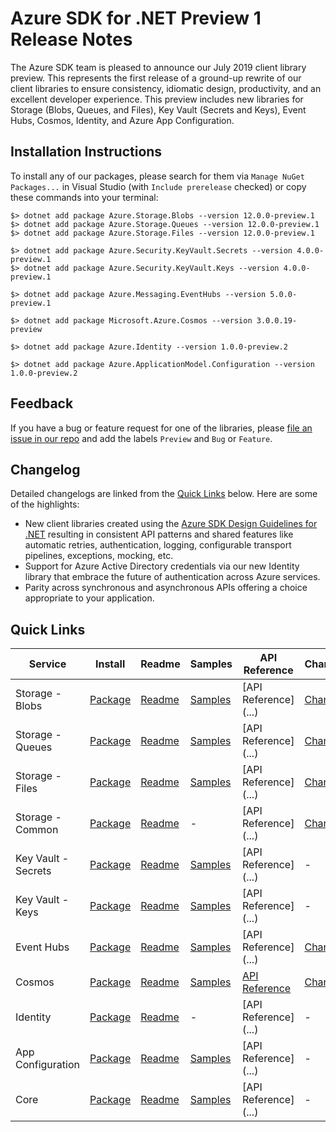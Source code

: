 # Azure SDK for .NET Preview 1 Release Notes

The Azure SDK team is pleased to announce our July 2019 client library preview.  This represents the first release of a ground-up rewrite of our client libraries to ensure consistency, idiomatic design, productivity, and an excellent developer experience.  This preview includes new libraries for Storage (Blobs, Queues, and Files), Key Vault (Secrets and Keys), Event Hubs, Cosmos, Identity, and Azure App Configuration.

## Installation Instructions

To install any of our packages, please search for them via `Manage NuGet Packages...` in Visual Studio (with `Include prerelease` checked) or copy these commands into your terminal:

    $> dotnet add package Azure.Storage.Blobs --version 12.0.0-preview.1
    $> dotnet add package Azure.Storage.Queues --version 12.0.0-preview.1
    $> dotnet add package Azure.Storage.Files --version 12.0.0-preview.1

    $> dotnet add package Azure.Security.KeyVault.Secrets --version 4.0.0-preview.1
    $> dotnet add package Azure.Security.KeyVault.Keys --version 4.0.0-preview.1

    $> dotnet add package Azure.Messaging.EventHubs --version 5.0.0-preview.1

    $> dotnet add package Microsoft.Azure.Cosmos --version 3.0.0.19-preview

    $> dotnet add package Azure.Identity --version 1.0.0-preview.2

    $> dotnet add package Azure.ApplicationModel.Configuration --version 1.0.0-preview.2

## Feedback

If you have a bug or feature request for one of the libraries, please [file an issue in our repo](https://github.com/Azure/azure-sdk-for-net/issues/new/choose) and add the labels `Preview` and `Bug` or `Feature`.

## Changelog

Detailed changelogs are linked from the [Quick Links](#quick-links) below. Here are some of the highlights:

- New client libraries created using the [Azure SDK Design Guidelines for .NET](https://azuresdkspecs.z5.web.core.windows.net/DotNetSpec.html) resulting in consistent API patterns and shared features like automatic retries, authentication, logging, configurable transport pipelines, exceptions, mocking, etc.
- Support for Azure Active Directory credentials via our new Identity library that embrace the future of authentication across Azure services.
- Parity across synchronous and asynchronous APIs offering a choice appropriate to your application.

## Quick Links

| Service  | Install | Readme | Samples |  API Reference | Changelog |
| -- | -- | -- | -- | -- | -- |
| Storage - Blobs | [Package](https://www.nuget.org/packages/Azure.Storage.Blobs/) | [Readme](https://github.com/Azure/azure-sdk-for-net/blob/master/sdk/storage/Azure.Storage.Blobs/README.md) | [Samples](https://github.com/Azure/azure-sdk-for-net/tree/master/sdk/storage/Azure.Storage.Blobs/tests/Samples) | \[API Reference](...) | [Changelog](https://github.com/Azure/azure-sdk-for-net/blob/master/sdk/storage/Azure.Storage.Blobs/Changelog.txt) |
| Storage - Queues | [Package](https://www.nuget.org/packages/Azure.Storage.Queues/) | [Readme](https://github.com/Azure/azure-sdk-for-net/blob/master/sdk/storage/Azure.Storage.Queues/README.md) | [Samples](https://github.com/Azure/azure-sdk-for-net/tree/master/sdk/storage/Azure.Storage.Queues/tests/Samples) | \[API Reference](...) | [Changelog](https://github.com/Azure/azure-sdk-for-net/blob/master/sdk/storage/Azure.Storage.Queues/Changelog.txt) |
| Storage - Files | [Package](https://www.nuget.org/packages/Azure.Storage.Files/) | [Readme](https://github.com/Azure/azure-sdk-for-net/blob/master/sdk/storage/Azure.Storage.Files/README.md) | [Samples](https://github.com/Azure/azure-sdk-for-net/tree/master/sdk/storage/Azure.Storage.Files/tests/Samples) | \[API Reference](...) | [Changelog](https://github.com/Azure/azure-sdk-for-net/blob/master/sdk/storage/Azure.Storage.Files/Changelog.txt) |
| Storage - Common | [Package](https://www.nuget.org/packages/Azure.Storage.Common/) | [Readme](https://github.com/Azure/azure-sdk-for-net/blob/master/sdk/storage/Azure.Storage.Common/README.md) | - | \[API Reference](...) | [Changelog](https://github.com/Azure/azure-sdk-for-net/blob/master/sdk/storage/Azure.Storage.Common/Changelog.txt) |
| Key Vault - Secrets | [Package](https://www.nuget.org/packages/Azure.Security.KeyVault.Secrets/) | [Readme](https://github.com/Azure/azure-sdk-for-net/blob/master/sdk/keyvault/Azure.Security.KeyVault.Secrets/Readme.md) | [Samples](https://github.com/Azure/azure-sdk-for-net/tree/master/sdk/keyvault/Azure.Security.KeyVault.Secrets/samples) | \[API Reference](...) | - |
| Key Vault - Keys | [Package](https://www.nuget.org/packages/Azure.Security.KeyVault.Keys/) | [Readme](https://github.com/Azure/azure-sdk-for-net/blob/master/sdk/keyvault/Azure.Security.KeyVault.Keys/Readme.md) | [Samples](https://github.com/Azure/azure-sdk-for-net/tree/master/sdk/keyvault/Azure.Security.KeyVault.Keys/samples) | \[API Reference](...) | - |
| Event Hubs | [Package](https://www.nuget.org/packages/Azure.Messaging.EventHubs/) | [Readme](https://github.com/Azure/azure-sdk-for-net/blob/master/sdk/eventhub/Azure.Messaging.EventHubs/README.md) | [Samples](https://github.com/Azure/azure-sdk-for-net/tree/master/sdk/eventhub/Azure.Messaging.EventHubs/samples) | \[API Reference](...) | [Changelog](https://github.com/Azure/azure-sdk-for-net/blob/master/sdk/eventhub/Azure.Messaging.EventHubs/CHANGELOG.md) |
| Cosmos | [Package](https://www.nuget.org/packages/Microsoft.Azure.Cosmos/) | [Readme](https://github.com/Azure/azure-cosmos-dotnet-v3/blob/master/README.md) | [Samples](https://github.com/Azure/azure-cosmos-dotnet-v3/tree/master/Microsoft.Azure.Cosmos.Samples/CodeSamples) | [API Reference](https://docs.microsoft.com/en-us/dotnet/api/microsoft.azure.cosmos?view=azure-dotnet-preview) | [Changelog](https://github.com/Azure/azure-cosmos-dotnet-v3/blob/master/changelog.md) |
| Identity | [Package](https://www.nuget.org/packages/Azure.Identity/) | [Readme](https://github.com/Azure/azure-sdk-for-net/blob/master/sdk/identity/Azure.Identity/README.md) | - | \[API Reference](...) | - |
| App Configuration | [Package](https://www.nuget.org/packages/Azure.ApplicationModel.Configuration/) | [Readme](https://github.com/Azure/azure-sdk-for-net/blob/master/sdk/appconfiguration/Azure.ApplicationModel.Configuration/README.md) | [Samples](https://github.com/Azure/azure-sdk-for-net/tree/master/sdk/appconfiguration/Azure.ApplicationModel.Configuration/samples) | \[API Reference](...) | - |
| Core | [Package](https://www.nuget.org/packages/Azure.Core) | [Readme](https://github.com/Azure/azure-sdk-for-net/blob/master/sdk/core/Azure.Core/README.md) | [Samples](https://github.com/Azure/azure-sdk-for-net/tree/master/sdk/core/Azure.Core/tests/samples) | \[API Reference](...) | - |
